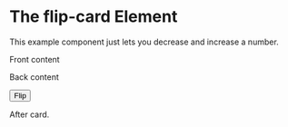 # The flip-card Element

<p hidden><strong><a href="https://auroratide.github.io/web-components/flip-card">View this page with live demos!</a></strong></p>

This example component just lets you decrease and increase a number.

<flip-card id="card">
	<section slot="front">
		<p>Front content</p>
	</section>
	<section slot="back">
		<p>Back content</p>
	</section>
</flip-card>

<button id="btn">Flip</button>

After card.
